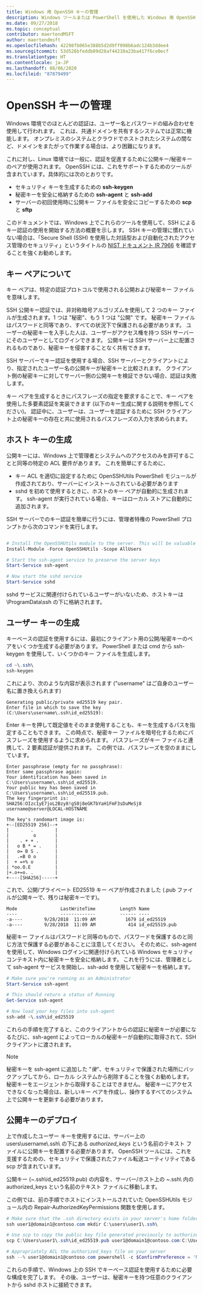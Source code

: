 ```yaml
---
title: Windows 用 OpenSSH キーの管理
description: Windows ツールまたは PowerShell を使用した Windows 用 OpenSSH Server キーの管理
ms.date: 09/27/2018
ms.topic: conceptual
contributor: maertendMSFT
author: maertendmsft
ms.openlocfilehash: 42298fb065e388b5d2d9ff098b6adc124b3ddee4
ms.sourcegitcommit: 53d526bfeddb89d28af44210a23ba417f6ce0ecf
ms.translationtype: HT
ms.contentlocale: ja-JP
ms.lasthandoff: 08/06/2020
ms.locfileid: "87879499"
---
```

# <a name="openssh-key-management"></a>OpenSSH キーの管理

Windows 環境でのほとんどの認証は、ユーザー名とパスワードの組み合わせを使用して行われます。
これは、共通ドメインを共有するシステムでは正常に機能します。
オンプレミスのシステムとクラウドでホストされたシステムの間など、ドメインをまたがって作業する場合は、より困難になります。

これに対し、Linux 環境では一般に、認証を促進するために公開キー/秘密キーのペアが使用されます。
OpenSSH には、これをサポートするためのツールが含まれています。具体的には次のとおりです。

* セキュリティ キーを生成するための __ssh-keygen__
* 秘密キーを安全に格納するための __ssh-agent__ と __ssh-add__
* サーバーの初回使用時に公開キー ファイルを安全にコピーするための __scp__ と __sftp__

このドキュメントでは、Windows 上でこれらのツールを使用して、SSH によるキー認証の使用を開始する方法の概要を示します。
SSH キーの管理に慣れていない場合は、「Secure Shell (SSH) を使用した対話型および自動化されたアクセス管理のセキュリティ」というタイトルの [NIST ドキュメント IR 7966](http://nvlpubs.nist.gov/nistpubs/ir/2015/NIST.IR.7966.pdf) を確認することを強くお勧めします。

## <a name="about-key-pairs"></a>キー ペアについて

キー ペアは、特定の認証プロトコルで使用される公開および秘密キー ファイルを意味します。

SSH 公開キー認証では、非対称暗号アルゴリズムを使用して 2 つのキー ファイルが生成されます。1 つは "秘密"、もう 1 つは "公開" です。 秘密キー ファイルはパスワードと同等であり、すべての状況下で保護される必要があります。 ユーザーの秘密キーを入手した人は、ユーザーがアクセス権を持つ SSH サーバーにそのユーザーとしてログインできます。 公開キーは SSH サーバー上に配置されるものであり、秘密キーを侵害することなく共有できます。

SSH サーバーでキー認証を使用する場合、SSH サーバーとクライアントにより、指定されたユーザー名の公開キーが秘密キーと比較されます。 クライアント側の秘密キーに対してサーバー側の公開キーを検証できない場合、認証は失敗します。

キー ペアを生成するときにパスフレーズの指定を要求することで、キー ペアを使用した多要素認証を実装できます (以下のキー生成に関する説明を参照してください)。
認証中に、ユーザーは、ユーザーを認証するために SSH クライアント上の秘密キーの存在と共に使用されるパスフレーズの入力を求められます。

## <a name="host-key-generation"></a>ホスト キーの生成

公開キーには、Windows 上で管理者とシステムへのアクセスのみを許可することと同等の特定の ACL 要件があります。
これを簡単にするために、

* キー ACL を適切に設定するために OpenSSHUtils PowerShell モジュールが作成されており、サーバーにインストールされている必要があります
* sshd を初めて使用するときに、ホストのキー ペアが自動的に生成されます。 ssh-agent が実行されている場合、キーはローカル ストアに自動的に追加されます。

SSH サーバーでのキー認証を簡単に行うには、管理者特権の PowerShell プロンプトから次のコマンドを実行します。

```powershell

# Install the OpenSSHUtils module to the server. This will be valuable when deploying user keys.
Install-Module -Force OpenSSHUtils -Scope AllUsers

# Start the ssh-agent service to preserve the server keys
Start-Service ssh-agent

# Now start the sshd service
Start-Service sshd
```

sshd サービスに関連付けられているユーザーがいないため、ホストキーは \ProgramData\ssh の下に格納されます。

## <a name="user-key-generation"></a>ユーザー キーの生成

キーベースの認証を使用するには、最初にクライアント用の公開/秘密キーのペアをいくつか生成する必要があります。
PowerShell または cmd から ssh-keygen を使用して、いくつかのキー ファイルを生成します。

```powershell
cd ~\.ssh\
ssh-keygen
```

これにより、次のような内容が表示されます ("username" はご自身のユーザー名に置き換えられます)

```
Generating public/private ed25519 key pair.
Enter file in which to save the key (C:\Users\username\.ssh\id_ed25519):
```

Enter キーを押して既定値をそのまま使用することも、キーを生成するパスを指定することもできます。
この時点で、秘密キー ファイルを暗号化するためにパスフレーズを使用するように求められます。
パスフレーズがキー ファイルと連携して、2 要素認証が提供されます。
この例では、パスフレーズを空のままにしています。

```
Enter passphrase (empty for no passphrase):
Enter same passphrase again:
Your identification has been saved in C:\Users\username\.ssh\id_ed25519.
Your public key has been saved in C:\Users\username\.ssh\id_ed25519.pub.
The key fingerprint is:
SHA256:OIzc1yE7joL2Bzy8!gS0j8eGK7bYaH1FmF3sDuMeSj8 username@server@LOCAL-HOSTNAME

The key's randomart image is:
+--[ED25519 256]--+
|        .        |
|         o       |
|    . + + .      |
|   o B * = .     |
|   o= B S .      |
|   .=B O o       |
|  + =+% o        |
| *oo.O.E         |
|+.o+=o. .        |
+----[SHA256]-----+
```

これで、公開/プライベート ED25519 キー ペアが作成されました (.pub ファイルが公開キーで、残りは秘密キーです)。

```
Mode                LastWriteTime         Length Name
----                -------------         ------ ----
-a----        9/28/2018  11:09 AM           1679 id_ed25519
-a----        9/28/2018  11:09 AM            414 id_ed25519.pub
```

秘密キー ファイルはパスワードと同等のもので、パスワードを保護するのと同じ方法で保護する必要があることに注意してください。
そのために、ssh-agent を使用して、Windows ログインに関連付けられている Windows セキュリティ コンテキスト内に秘密キーを安全に格納します。
これを行うには、管理者として ssh-agent サービスを開始し、ssh-add を使用して秘密キーを格納します。

```powershell
# Make sure you're running as an Administrator
Start-Service ssh-agent

# This should return a status of Running
Get-Service ssh-agent

# Now load your key files into ssh-agent
ssh-add ~\.ssh\id_ed25519

```

これらの手順を完了すると、このクライアントからの認証に秘密キーが必要になるたびに、ssh-agent によってローカルの秘密キーが自動的に取得されて、SSH クライアントに渡されます。

> [!NOTE]
> 秘密キーを ssh-agent に追加した "*後*"、セキュリティで保護された場所にバックアップしてから、ローカル システムから削除することを強くお勧めします。
> 秘密キーをエージェントから取得することはできません。
> 秘密キーにアクセスできなくなった場合は、新しいキー ペアを作成し、操作するすべてのシステム上で公開キーを更新する必要があります。

## <a name="deploying-the-public-key"></a>公開キーのデプロイ

上で作成したユーザー キーを使用するには、サーバー上の users\username\\.ssh\\ の下にある *authorized_keys* という名前のテキスト ファイルに公開キーを配置する必要があります。
OpenSSH ツールには、これを支援するための、セキュリティで保護されたファイル転送ユーティリティである scp が含まれています。

公開キー (~\.ssh\id_ed25519.pub) の内容を、サーバー/ホスト上の ~\.ssh\ 内の authorized_keys という名前のテキスト ファイルに移動します。

この例では、前の手順でホストにインストールされていた OpenSSHUtils モジュール内の Repair-AuthorizedKeyPermissions 関数を使用します。

```powershell
# Make sure that the .ssh directory exists in your server's home folder
ssh user1@domain1@contoso.com mkdir C:\users\user1\.ssh\

# Use scp to copy the public key file generated previously to authorized_keys on your server
scp C:\Users\user1\.ssh\id_ed25519.pub user1@domain1@contoso.com:C:\Users\user1\.ssh\authorized_keys

# Appropriately ACL the authorized_keys file on your server
ssh --% user1@domain1@contoso.com powershell -c $ConfirmPreference = 'None'; Repair-AuthorizedKeyPermission C:\Users\user1\.ssh\authorized_keys
```

これらの手順で、Windows 上の SSH でキーベース認証を使用するために必要な構成を完了します。
その後、ユーザーは、秘密キーを持つ任意のクライアントから sshd ホストに接続できます。
